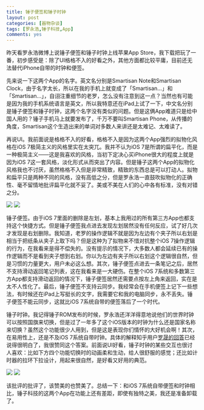 ```yaml
---
title: 锤子便签和锤子时钟
layout: post
categories: [器物杂谈]
tags: [罗永浩,锤子科技,App]
comments: yes
---
```


昨天看罗永浩微博上说锤子便签和锤子时钟上线苹果App Store，我下载把玩了一番，初步感受是：除了UI格格不入的好看之外，其他方面都比较平庸，目前还无法替代iPhone自带的时钟和便签。

先来说一下这两个App的名字。英文名分别是Smartisan Note和Smartisan Clock，由于名字太长，所以在我的手机上就变成了「Smartisan...」和「Smartisan...」，自诩注重细节的老罗，怎么没有注意到这一点？当然也有可能是因为我的手机系统语言是英文，所以我特意还在iPad上试了一下，中文名分别是锤子便签和锤子时钟，这两个名字没有类似的问题。但是这俩App难道只是给中国人用的？锤子手机马上就要发布了，千万不要叫Smartisan Phone，从传播的角度，Smartisan这个生造出来的单词对多数人来讲还是太难记、太难读了。

再说UI。我前面说是格格不入的好看，格格不入是因为这两个App强烈的拟物化风格在iOS 7极简主义的风格里实在太突兀。我并不认为iOS 7是所谓的扁平化，而是一种极简主义——这是我喜欢的风格，当初下定决心买iPhone很大的程度上就是因为iOS 7这一套风格，淡化形式从而突出了内容。但是锤子这两个App的拟物化风格我也不讨厌，虽然格格不入但是非常精致，精致的东西总是可以打动人。拟物和扁平只是两种不同的风格，没有高低之分，但是罗永浩一直鼓吹拟物化的正确性、毫不留情地批评扁平化就不妥了。美或不美在人们的心中各有标准，没有对错之分。

 ![](http://blogdata.qiniudn.com/IMG_2456.PNG) 
 ![](http://blogdata.qiniudn.com/IMG_2458.PNG)       

锤子便签。由于iOS 7里面的删除是左划，基本上我用过的所有第三方App也都支持这个快捷方式。但是锤子便签我点进去发现左划居然没有任何反应，试了好几次才发现是右划删除。我知道，老罗的操作逻辑不就是因为左边有个夹子所以右划是相当于把纸条从夹子上取下吗？但是这种为了拟物来不惜对抗整个iOS 7操作逻辑的行为，在我看来是得不偿失的。没有提示的情况下，大多数人都会延续已有的操作逻辑而不是看到夹子想到右划。你以为左边有夹子所以右划这个逻辑很自然，但是习惯的力量更大，用户未必这么想。其次，锤子便签点进去一条笔记之后，居然不支持滑动返回笔记列表，这在我看来是一大硬伤。在整个iOS 7系统和多数第三方App都支持滑动返回的情况下，锤子便签居然还需要点按左上角来返回，实在是太不人性化了。最后，锤子便签不支持云同步。我经常会在手机便签上记下一些想法，有时候还在iPad上写挺长的文字，我需要它和我的电脑同步，永不丢失。锤子便签不能云同步，这就比iOS 7系统自带的便签落后了一个时代。 

锤子时钟。我记得锤子ROM发布的时候，罗永浩还洋洋得意地说他们的世界时钟可以按照国旗来切换，但是过了一年多了这个iOS版本的时钟为什么还是国家名称来切换？虽然这个功能很少人用到，但是这是表现你们情怀的大好机会啊！其次，在易用性上，还是不及iOS 7系统自带时钟。具体的解释知乎用户[罗晟的回答](http://www.zhihu.com/question/23706803/answer/25426267)已经说得很明白了，我很赞同这个答案。前面说UI好看，锤子时钟的某些交互也很讨人喜欢：比如下方四个功能切换时的动画柔和生动，给人很舒服的感觉；还比如计时器的拉环下拉设计，用起来很自然，是好看又好用的典范。 

![](http://blogdata.qiniudn.com/IMG_2455.PNG) 
![](http://blogdata.qiniudn.com/IMG_2460.PNG)         

该批评的批评了，该赞美的也赞美了。总结一下：和iOS 7系统自带便签和时钟相比，锤子科技的这两个App在功能上还有差距，即使有独特之美，我还是准备卸载了。